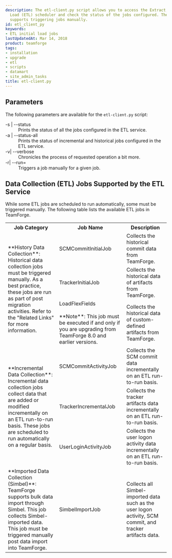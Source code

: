 ```yaml
---
description: The etl-client.py script allows you to access the Extract, Transform and
  Load (ETL) scheduler and check the status of the jobs configured. The script also
  supports triggering jobs manually.
id: etl_client_py
keywords:
- ETL initial load jobs
lastUpdatedAt: Mar 14, 2018
product: teamforge
tags:
- installation
- upgrade
- etl
- scripts
- datamart
- site_admin_tasks
title: etl-client.py
---
```



## Parameters
The following parameters are available for the `etl-client.py` script:

<dl>
<dt>-s | --status</dt>
<dd>Prints the status of all the jobs configured in the ETL service. </dd>
<dt>-a | --status-all</dt>
<dd>Prints the status of incremental and historical jobs configured in the ETL service.</dd>
<dt>-v| --verbose</dt>
<dd>Chronicles the process of requested operation a bit more.</dd>
<dt>-r| --run=</dt>
<dd>Triggers a job manually for a given job.</dd>
</dl>

## Data Collection (ETL) Jobs Supported by the ETL Service

While some ETL jobs are scheduled to run automatically, some must be triggered manually. The following table lists the available ETL jobs in TeamForge.

<table>
  <tr>
    <th>Job Category</th>
    <th>Job Name</th>
    <th>Description</th>
  </tr>
  <tr>
    <td rowspan="3">**History Data Collection**: Historical data collection jobs must be triggered manually. As a best practice, these jobs are run as part of post migration activities. Refer to the "Related Links" for more information.</td>
    <td>SCMCommitInitialJob</td>
    <td>Collects the historical commit data from TeamForge.</td>
  </tr>
  <tr>
    <td>TrackerInitialJob</td><td>Collects the historical data of artifacts from TeamForge.</td>
  </tr>
  <tr>
    <td>LoadFlexFields<br></br>**Note**: This job must be executed if and only if you are upgrading from TeamForge 8.0 and earlier versions.</td>
    <td>Collects the historical data of custom-defined artifacts from TeamForge.</td>
  </tr>
  <tr>
    <td rowspan="3">
      **Incremental Data Collection**: Incremental data collection jobs collect data that are added or modified incrementally on an ETL run-to-run basis. These jobs are scheduled to run automatically on a regular basis.
    </td>
    <td>SCMCommitActivityJob</td>
    <td>Collects the SCM commit data incrementally on an ETL run-to-run basis.</td>
  </tr>
  <tr>
    <td>TrackerIncrementalJob</td>
    <td>Collects the tracker artifacts data incrementally on an ETL run-to-run basis.</td>
  </tr>
  <tr>
    <td>UserLoginActivityJob</td>
    <td>Collects the user logon activity data incrementally on an ETL run-to-run basis.</td>
  </tr>
  <tr>
    <td>**Imported Data Collection (Simbel)**: TeamForge supports bulk data import through Simbel. This job collects Simbel-imported data. This job must be triggered manually post data import into TeamForge.</td>
    <td>SimbelImportJob</td>
    <td>Collects all Simbel-imported data such as the user logon activity, SCM commit, and tracker artifacts data.</td>
  </tr>
</table>
